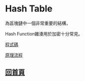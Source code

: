 # Hash Table
為區塊鏈中一個非常重要的結構，

Hash Function雜湊用於加密十分常見。

[程式碼](https://github.com/Rita626/HK/blob/master/HW4/hash_table_05170229.py)

[原理流程](https://github.com/Rita626/HK/blob/master/HW4/HashTable_HashFunction_%E5%8E%9F%E7%90%86%E6%B5%81%E7%A8%8B05170229.pdf)

## [回首頁](https://github.com/Rita626/HK)
